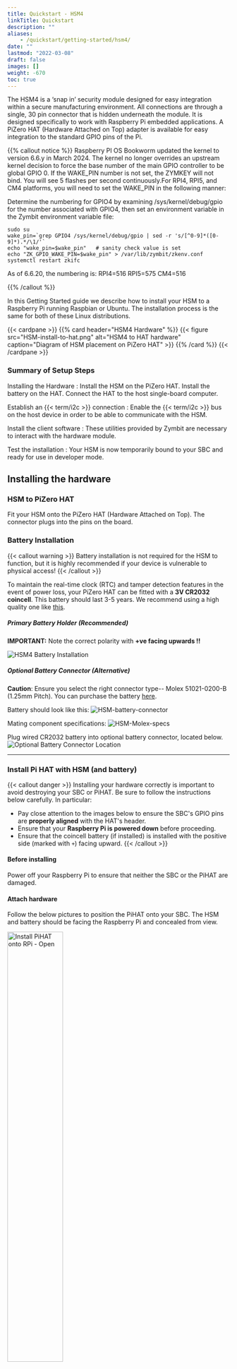 ```yaml
---
title: Quickstart - HSM4
linkTitle: Quickstart
description: ""
aliases:
    - /quickstart/getting-started/hsm4/
date: ""
lastmod: "2022-03-08"
draft: false
images: []
weight: -670
toc: true
---
```


The HSM4 is a ‘snap in’ security module designed for easy integration within a secure manufacturing environment. All connections are through a single, 30 pin connector that is hidden underneath the module. It is designed specifically to work with Raspberry Pi embedded applications. A PiZero HAT (Hardware Attached on Top) adapter is available for easy integration to the standard GPIO pins of the Pi.

{{% callout notice %}}
Raspberry PI OS Bookworm updated the kernel to version 6.6.y in March 2024. The kernel no longer overrides an upstream kernel decision to force the base number of the main GPIO controller to be global GPIO 0. If the WAKE_PIN number is not set, the ZYMKEY will not bind. You will see 5 flashes per second continuously.For RPI4, RPI5, and CM4 platforms, you will need to set the WAKE_PIN in the following manner:

Determine the numbering for GPIO4 by examining /sys/kernel/debug/gpio for the number associated with GPIO4, then set an environment variable in the Zymbit environment variable file:

```
sudo su
wake_pin=`grep GPIO4 /sys/kernel/debug/gpio | sed -r 's/[^0-9]*([0-9]*).*/\1/'`
echo "wake_pin=$wake_pin"   # sanity check value is set
echo "ZK_GPIO_WAKE_PIN=$wake_pin" > /var/lib/zymbit/zkenv.conf
systemctl restart zkifc
```
As of 6.6.20, the numbering is:
RPI4=516
RPI5=575
CM4=516

{{% /callout %}}

In this Getting Started guide we describe how to install your HSM to a Raspberry Pi running Raspbian or Ubuntu. The installation process is the same for both of these Linux distributions.


{{< cardpane >}}
{{% card header="HSM4 Hardware" %}}
{{< figure 
    src="HSM-install-to-hat.png"
    alt="HSM4 to HAT hardware"
    caption="Diagram of HSM placement on PiZero HAT"
    >}}
{{% /card %}}
{{< /cardpane >}}

### Summary of Setup Steps

Installing the Hardware
:   Install the HSM on the PiZero HAT. Install the battery on the HAT. Connect the HAT to the host single-board computer.

Establish an {{< term/i2c >}} connection
:   Enable the {{< term/i2c >}} bus on the host device in order to be able to communicate with the HSM.

Install the client software
:   These utilities provided by Zymbit are necessary to interact with the hardware module.

Test the installation
:   Your HSM is now temporarily bound to your SBC and ready for use in developer mode.

## Installing the hardware

### HSM to PiZero HAT

Fit your HSM onto the PiZero HAT (Hardware Attached on Top). The connector plugs into the pins on the board.

### Battery Installation

{{< callout warning >}}
Battery installation is not required for the HSM to function, but it is highly recommended if your device is vulnerable to physical access!
{{< /callout >}}


To maintain the real-time clock (RTC) and tamper detection features in the event of power loss, your PiZero HAT can be fitted with a **3V CR2032  coincell**. This battery should last 3-5 years. We recommend using a high quality one like [this](https://www.amazon.com/Batteries-Panasonic-Lithium-Battery-Blister/dp/B002U00ZNK/ref=sr_1_5?crid=1YG7IIRUM96SP&dchild=1&keywords=panasonic+cr2032+3v+battery&qid=1602709891&sprefix=panasonic%2Caps%2C180&sr=8-5). 


##### **Primary Battery Holder (Recommended)**

**IMPORTANT:** Note the correct polarity with **+ve  facing upwards !!**

![HSM4 Battery Installation](HSM-battery-install.jpg)
 
##### **Optional Battery Connector (Alternative)**
**Caution**: Ensure you select the right connector type-- Molex 51021-0200-B (1.25mm Pitch). You can purchase the battery [here](https://www.amazon.com/CR2032-Battery-51021-0200-B-1-25mm-Connector/dp/B07TS54R42/ref=b2b_nav_d_bia_2/133-6806428-1529144?_encoding=UTF8&pd_rd_i=B07TS54R42&pd_rd_r=d30b0d19-eeab-4b5c-a2ee-0ceef542a1a2&pd_rd_w=ZXBat&pd_rd_wg=U87Gu&pf_rd_p=4a93c781-cfc8-46bb-85fa-dc304a3c96a9&pf_rd_r=91SXE6T1J2V2ZYD7C6FD&psc=1&refRID=91SXE6T1J2V2ZYD7C6FD).

Battery should look like this:
![HSM-battery-connector](HSM-battery-connector.png)

Mating component specifications:
![HSM-Molex-specs](HSM-molex-specs.png)

Plug wired CR2032 battery into optional battery connector, located below. 
![Optional Battery Connector Location](HSM-battery-plugin.png)


----------

### Install Pi HAT with HSM (and battery)

{{< callout danger >}}
Installing your hardware correctly is important to avoid destroying your SBC or PiHAT. Be sure to follow the instructions below carefully. In particular:

* Pay close attention to the images below to ensure the SBC's GPIO pins are **properly aligned** with the HAT's header.
* Ensure that your **Raspberry Pi is powered down** before proceeding.
* Ensure that the coincell battery (if installed) is installed with the positive side (marked with `+`) facing upward.
{{< /callout >}}


#### Before installing

Power off your Raspberry Pi to ensure that neither the SBC or the PiHAT are damaged.

#### Attach hardware

Follow the below pictures to position the PiHAT onto your SBC. The HSM and battery should be facing the Raspberry Pi and concealed from view.

<p>
<img src="HSM-install-hat-1.png" alt="Install PiHAT onto RPi - Open" width="50%">
<img src="HSM-install-hat-2.png" alt="Install PiHAT onto RPi - Closed" width="50%">
</p>


Be sure all the GPIO pins are aligned and have a respective slot. If misaligned, this could cause damage to the HSM, PiHAT, and/or your host device. Once aligned properly, press firmly down onto the header. Your PiHAT should fit relatively snug.

{{< resource_link "tutorials/alternative-gpio" >}}
The default configuration uses GPIO4. This can be reconfigured to use another GPIO of your choice.
{{< /resource_link >}}

#### Power on and confirm operation

Power up the Pi and you will see a blue LED blinking rapidly and consistently (5 blinks per second). This indicates the HSM is operational but not configured. 

<img src="HSM4-LED-5times-per-second.gif" alt="HSM4-LED-5times-per-second" width="25%">

If the blue LED blinks erratically, or not at all, then there is an installation error and you should check your connections.

{{< resource_link "reference/power-quality/" >}}
Power quality matters to the reliable and secure operation of your system and Zymkey.
{{< /resource_link >}}

## Establish an I2C connection

For Raspian-based operating systems, you must configure the state of the {{< term/i2c >}}.

1. Log in to your Raspberry Pi and run `sudo raspi-config`.  
1. Navigate to Interfacing Options -> I2C -> Would you like the ARM I2C interface to be enabled?  
1. Select yes, and confirm this choice.  

Your {{< term/i2c >}} bus is now configured and ready to talk to the HSM. The default {{< term/i2c >}} address for the HSM is 0x30.

{{< resource_link "troubleshooting/hsm4/#q-how-do-i-set-an-alternative-i2c-address" >}} The default I2C address for HSM is 0x30. If this conflicts with another device in your system, you can reconfigure the HSM4 to use another address of your choice.
{{< /resource_link >}}

Your I2C bus is now on and ready to talk to the HSM.

{{% callout notice %}}
The default mode for the cpu scaling governor is ondemand. There have been some issues with the interaction between the HSM and the I2C bus, when the governor is set to ondemand. We highly recommend to switching the governor to performance to get the most out of the HSM.

{{< resource_link "reference/cpu-scaling/" >}}
How to set cpu governor to performance.
{{< /resource_link >}}

{{% /callout %}}


## Install the client software

Login to your host device and follow these steps to install the HSM's client software.

{{% callout notice %}}
As of March 2023, Raspberry PI OS 32-bit images install the 64-bit kernel along with the 32-bit root filesystem. This does not allow our installation script to work. In order to properly install on an 32-bit system, edit `/boot/config.txt` and add the following line to the bottom of the file, then reboot.

`arm_64bit=0`

{{% /callout %}}

The HSM will require a number of packages to be installed from the Raspbian and Zymbit `apt` repositories. The following setup script will be install a number of files and software packages on your system, including:

* Zymbit `.service` files located in the `/etc/systemd/system` directory
* `pip`

Ensure that `curl` is installed on your host:

`sudo apt install curl`

Download and install the necessary Zymbit services onto your device.

`curl -G https://s3.amazonaws.com/zk-sw-repo/install_zk_sw.sh | sudo bash`


## Test the installation

When the software installation has completed, the script will automatically reboot your device. After the reboot has completed, the Pi will perform an operation that will temporarily bind the HSM to your SBC. Once the HSM is bound to the SBC, the HSM's blue LED should blink slowly--once every 3 seconds--to indicate that the binding is complete.

{{< resource_link "reference/binding" >}}
In production mode, HSM generates a unique Device ID by measuring certain attributes of the specific host and the HSM itself to permanently associate the two.
{{< /resource_link >}}

The quickest way to get started is to see the HSM's various features at work by running these test scripts that were installed with the client software:

`python3 /usr/local/share/zymkey/examples/zk_app_utils_test.py`
`python3 /usr/local/share/zymkey/examples/zk_crypto_test.py`

The example scripts are missing in focal and bullseye distributions. You can get the example scripts from here:

[Download example files](https://community.zymbit.com/t/installation-missing-files/1331/2?u=bob_of_zymbit)

Now you're ready to start developing with HSM and Raspberry Pi. When it's time to deploy your project, read our guide on enabling Production Mode:

{{< resource_link "getting-started/hsm4/production-mode" >}}
To permanently bind the HSM to a host board, generates a unique Device ID by measuring certain attributes of the host and the HSM itself to associate the two devices.
{{< /resource_link >}}

